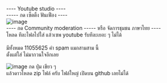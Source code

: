 ---- Youtube studio ---- <br>
----- กด เซ็ตติ้ง ฟันเฟือง ----<br>
![image](https://github.com/user-attachments/assets/73cc1fe3-2ee8-412c-b651-d487c66253ff)<br>
---- กด Community moderation ----- หรือ จัดการชุมชน ภาษาไทย ----<br>
โหลด ทีละไฟลไปใส่ แล้วเซพ youtube รับทีละเยอะ ๆ ไม่ได้<br>
<br>
มีทั้งหมด 11055625 คำ spam แมกสามสาม นี้<br>
ตั้งแต่ใส่ ไม่มากวนใจอีกเลย <br>

![image](https://github.com/user-attachments/assets/6057853d-c72c-43ec-8b5f-29318973b660)
กด ปุ่ม เขียว ๆ  <br>
แล้วดาวโหลด zip ไฟล์ ครับ ไฟล์ใหญ่ เปิดบน github เลยไม่ได้ <br>

